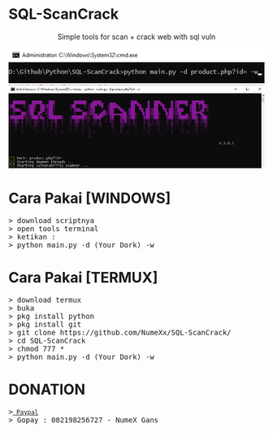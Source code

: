 # SQL-ScanCrack
<p><center>Simple tools for scan + crack web with sql vuln</center><p>
<a target="_blank" rel="noopener noreferrer" href="https://raw.githubusercontent.com/NumeXx/SQL-ScanCrack/main/used.png"><img src="https://raw.githubusercontent.com/NumeXx/SQL-ScanCrack/main/used.png" border="0" data-canonical-src="https://raw.githubusercontent.com/NumeXx/SQL-ScanCrack/main/used.png" style="max-width:100%;"></a>
<a target="_blank" rel="noopener noreferrer" href="https://raw.githubusercontent.com/NumeXx/SQL-ScanCrack/main/ugh.png"><img src="https://raw.githubusercontent.com/NumeXx/SQL-ScanCrack/main/ugh.png" border="0" data-canonical-src="https://raw.githubusercontent.com/NumeXx/SQL-ScanCrack/main/ugh.png" style="max-width:100%;"></a>

# Cara Pakai [WINDOWS]
<pre>
<span class="pl-k">&gt;</span> download scriptnya
<span class="pl-k">&gt;</span> open tools terminal
<span class="pl-k">&gt;</span> ketikan :
<span class="pl-k">&gt;</span> python main.py -d (Your Dork) -w
</pre>

# Cara Pakai [TERMUX]
<pre>
<span class="pl-k">&gt;</span> download termux
<span class="pl-k">&gt;</span> buka
<span class="pl-k">&gt;</span> pkg install python
<span class="pl-k">&gt;</span> pkg install git
<span class="pl-k">&gt;</span> git clone https://github.com/NumeXx/SQL-ScanCrack/
<span class="pl-k">&gt;</span> cd SQL-ScanCrack
<span class="pl-k">&gt;</span> chmod 777 *
<span class="pl-k">&gt;</span> python main.py -d (Your Dork) -w
</pre>

# DONATION
<pre>
<span class="pl-k">&gt;</spam><a href="https://www.paypal.com/paypalme/NumeXGans" rel="nofollow"><code> Paypal</code></a>
<span class="pl-k">&gt;</spam> Gopay : 082198256727 - NumeX Gans
</pre>

